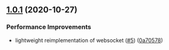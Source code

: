 ## [1.0.1](https://github.com/MirrorNG/WebsocketNG/compare/v1.0.0...v1.0.1) (2020-10-27)


### Performance Improvements

* lightweight reimplementation of websocket ([#5](https://github.com/MirrorNG/WebsocketNG/issues/5)) ([0a70578](https://github.com/MirrorNG/WebsocketNG/commit/0a705784193dd51e4e55fe07e760549ef49c7f9b))
